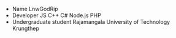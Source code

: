 - Name LnwGodRip
- Developer JS C++ C# Node.js PHP
- Undergraduate student Rajamangala University of Technology Krungthep




